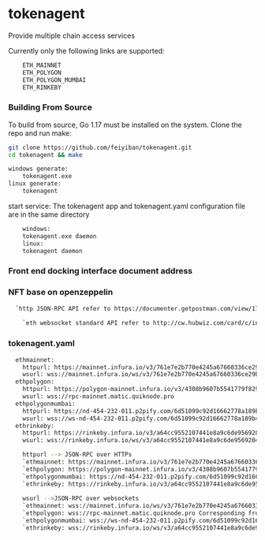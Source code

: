 # tokenagent
Provide multiple chain access services

Currently only the following links are supported:
```bash
    ETH_MAINNET
    ETH_POLYGON
    ETH_POLYGON_MUMBAI
    ETH_RINKEBY
```

### Building From Source

To build from source, Go 1.17  must be
installed on the system. Clone the repo and run
make:
```bash
git clone https://github.com/feiyiban/tokenagent.git
cd tokenagent && make

windows generate:
    tokenagent.exe
linux generate:
    tokenagent
```
start service:
The tokenagent app and tokenagent.yaml configuration file are in the same directory
```bash
    windows:
    tokenagent.exe daemon
    linux:
    tokenagent daemon
```

### Front end docking interface document address
### NFT base on openzeppelin
```bash
  `http JSON-RPC API refer to https://documenter.getpostman.com/view/17454164/UVsTq2KR`
	
	`eth websocket standard API refer to http://cw.hubwiz.com/card/c/infura-api/1/1/2/`
```

### tokenagent.yaml
```bash
  ethmainnet: 
    httpurl: https://mainnet.infura.io/v3/761e7e2b770e4245a67660336ce29bfd
    wsurl: wss://mainnet.infura.io/ws/v3/761e7e2b770e4245a67660336ce29bfd
  ethpolygon: 
    httpurl: https://polygon-mainnet.infura.io/v3/4308b9607b5541779f829c7b28f16866
    wsurl: wss://rpc-mainnet.matic.quiknode.pro
  ethpolygonmumbai: 
    httpurl: https://nd-454-232-011.p2pify.com/6d51099c92d16662778a189b4d0aa0e3
    wsurl: wss://ws-nd-454-232-011.p2pify.com/6d51099c92d16662778a189b4d0aa0e3
  ethrinkeby: 
    httpurl: https://rinkeby.infura.io/v3/a64cc9552107441e8a9c6de95692045f
    wsurl: wss://rinkeby.infura.io/ws/v3/a64cc9552107441e8a9c6de95692045f

    httpurl --> JSON-RPC over HTTPs
    `ethmainnet: https://mainnet.infura.io/v3/761e7e2b770e4245a67660336ce29bfd Corresponding front-end docking dictionary ETH_MAINNET`
    `ethpolygon: https://polygon-mainnet.infura.io/v3/4308b9607b5541779f829c7b28f16866 Corresponding front-end docking dictionary ETH_POLYGON`
    `ethpolygonmumbai: https://nd-454-232-011.p2pify.com/6d51099c92d16662778a189b4d0aa0e3 Corresponding front-end docking dictionary ETH_POLYGON_MUMBAI`
    `ethrinkeby: https://rinkeby.infura.io/v3/a64cc9552107441e8a9c6de95692045f Corresponding front-end docking dictionary ETH_RINKEBY`
	
    wsurl -->JSON-RPC over websockets 
    `ethmainnet: wss://mainnet.infura.io/ws/v3/761e7e2b770e4245a67660336ce29bfd Corresponding front-end ws://localhost:9001/ethmainnet`
    `ethpolygon: wss://rpc-mainnet.matic.quiknode.pro Corresponding front-end ws://localhost:9001/ethpolygon`
    `ethpolygonmumbai: wss://ws-nd-454-232-011.p2pify.com/6d51099c92d16662778a189b4d0aa0e3 ws://localhost:9001/ethpolygonmumbai`
    `ethrinkeby: wss://rinkeby.infura.io/ws/v3/a64cc9552107441e8a9c6de95692045f ws://localhost:9001/ethrinkeby`
		
```
